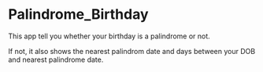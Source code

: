 # Palindrome_Birthday
 
This app tell you whether your birthday is a palindrome or not.

If not, it also shows the nearest palindrom date and days between your DOB and nearest palindrome date.

